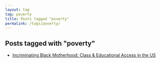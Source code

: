 ```yaml
---
layout: tag
tag: poverty
title: Posts tagged "poverty"
permalink: /tags/poverty/
---
```


## Posts tagged with "poverty"
- [Incriminating Black Motherhood: Class & Educational Access in the US](/blog/2019-03-14-incriminating-black-motherhood.html)
